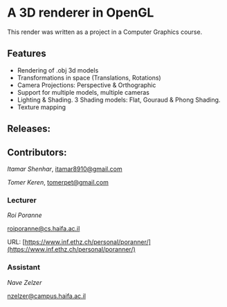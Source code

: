 
# A 3D renderer in OpenGL

This render was written as a project in a Computer Graphics course.

## Features
* Rendering of .obj 3d models
* Transformations in space (Translations, Rotations)
* Camera Projections: Perspective & Orthographic 
* Support for multiple models, multiple cameras
* Lighting & Shading. 3 Shading models: Flat, Gouraud & Phong Shading.
* Texture mapping

## Releases:

## Contributors:

*Itamar Shenhar*, itamar8910@gmail.com

*Tomer Keren*, tomerpet@gmail.com


### Lecturer
*Roi Poranne*

[roiporanne@cs.haifa.ac.il](mailto:roiporanne@cs.haifa.ac.il)

URL: [https://www.inf.ethz.ch/personal/poranner/](https://www.inf.ethz.ch/personal/poranner/)


### Assistant
*Nave Zelzer*

[nzelzer@campus.haifa.ac.il](mailto:nzelzer@campus.haifa.ac.il)
